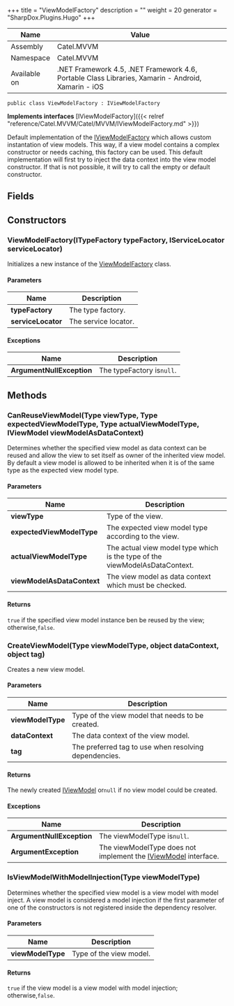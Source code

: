 

+++
title = "ViewModelFactory" 
description = ""
weight = 20
generator = "SharpDox.Plugins.Hugo"
+++

Name|Value
---|---
Assembly|Catel.MVVM
Namespace|Catel.MVVM
Available on|.NET Framework 4.5, .NET Framework 4.6, Portable Class Libraries, Xamarin - Android, Xamarin - iOS

```
public class ViewModelFactory : IViewModelFactory
```

**Implements interfaces**
[IViewModelFactory]({{< relref "reference/Catel.MVVM/Catel/MVVM/IViewModelFactory.md" >}})

Default implementation of the [IViewModelFactory](#) which allows custom instantation of view models. This way, if a view model contains a complex constructor or needs caching, this factory can be used. This default implementation will first try to inject the data context into the view model constructor. If that is not possible, it will try to call the empty or default constructor.

## Fields

## Constructors

### ViewModelFactory(ITypeFactory typeFactory, IServiceLocator serviceLocator)

Initializes a new instance of the [ViewModelFactory](#) class.

#### Parameters

Name|Description
---|---
**typeFactory**|The type factory.
**serviceLocator**|The service locator.

#### Exceptions

Name|Description
---|---
**ArgumentNullException**|The typeFactory is`null`.

## Methods

### CanReuseViewModel(Type viewType, Type expectedViewModelType, Type actualViewModelType, IViewModel viewModelAsDataContext)

Determines whether the specified view model as data context can be reused and allow the view to set itself as owner of the inherited view model. By default a view model is allowed to be inherited when it is of the same type as the expected view model type.

#### Parameters

Name|Description
---|---
**viewType**|Type of the view.
**expectedViewModelType**|The expected view model type according to the view.
**actualViewModelType**|The actual view model type which is the type of the viewModelAsDataContext.
**viewModelAsDataContext**|The view model as data context which must be checked.

#### Returns

`true` if the specified view model instance ben be reused by the view; otherwise,`false`.

### CreateViewModel(Type viewModelType, object dataContext, object tag)

Creates a new view model.

#### Parameters

Name|Description
---|---
**viewModelType**|Type of the view model that needs to be created.
**dataContext**|The data context of the view model.
**tag**|The preferred tag to use when resolving dependencies.

#### Returns

The newly created [IViewModel](#) or`null` if no view model could be created.

#### Exceptions

Name|Description
---|---
**ArgumentNullException**|The viewModelType is`null`.
**ArgumentException**|The viewModelType does not implement the [IViewModel](#) interface.

### IsViewModelWithModelInjection(Type viewModelType)

Determines whether the specified view model is a view model with model inject. A view model is considered a model injection if the first parameter of one of the constructors is not registered inside the dependency resolver.

#### Parameters

Name|Description
---|---
**viewModelType**|Type of the view model.

#### Returns

`true` if the view model is a view model with model injection; otherwise,`false`.

